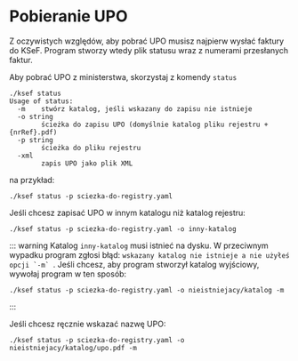 # Pobieranie UPO

Z oczywistych względów, aby pobrać UPO musisz najpierw wysłać faktury do KSeF. Program stworzy wtedy plik statusu wraz z numerami przesłanych faktur.

Aby pobrać UPO z ministerstwa, skorzystaj z komendy `status`

```shell
./ksef status
Usage of status:
  -m	stwórz katalog, jeśli wskazany do zapisu nie istnieje
  -o string
    	ścieżka do zapisu UPO (domyślnie katalog pliku rejestru + {nrRef}.pdf)
  -p string
    	ścieżka do pliku rejestru
  -xml
    	zapis UPO jako plik XML
```

na przykład:

```shell
./ksef status -p sciezka-do-registry.yaml
```

Jeśli chcesz zapisać UPO w innym katalogu niż katalog rejestru:

```shell
./ksef status -p sciezka-do-registry.yaml -o inny-katalog
```

::: warning
Katalog `inny-katalog` musi istnieć na dysku. W przeciwnym wypadku program zgłosi błąd: ```wskazany katalog nie istnieje a nie użyłeś opcji `-m` ```. Jeśli chcesz, aby program stworzył katalog wyjściowy, wywołaj program w ten sposób:

```shell
./ksef status -p sciezka-do-registry.yaml -o nieistniejacy/katalog -m
```
:::

Jeśli chcesz ręcznie wskazać nazwę UPO:

```shell
./ksef status -p sciezka-do-registry.yaml -o nieistniejacy/katalog/upo.pdf -m
```